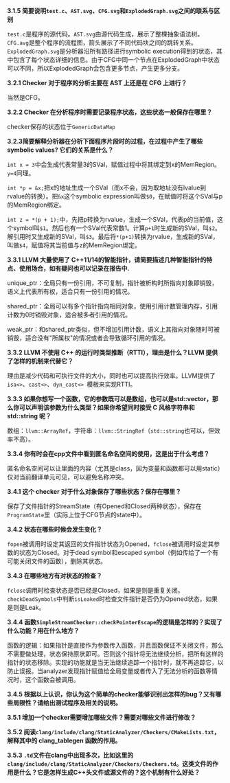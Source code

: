 **3.1.5 简要说明`test.c`、`AST.svg`、`CFG.svg`和`ExplodedGraph.svg`之间的联系与区别**

`test.c`是程序的源代码。`AST.svg`由源代码生成，展示了整棵抽象语法树。`CFG.avg`是整个程序的流程图，箭头展示了不同代码块之间的跳转关系。`ExplodedGraph.svg`是分析器沿所有路径进行symbolic execution得到的状态，其中包含了每个状态详细的信息。由于CFG中同一个节点在ExplodedGraph中状态可以不同，所以ExplodedGraph会包含更多节点，产生更多分支。

**3.2.1  Checker 对于程序的分析主要在 AST 上还是在 CFG 上进行？**

当然是CFG。

**3.2.2 Checker 在分析程序时需要记录程序状态，这些状态一般保存在哪里？**

checker保存的状态位于`GenericDataMap`

**3.2.3简要解释分析器在分析下面程序片段时的过程，在过程中产生了哪些symbolic values? 它们的关系是什么？**

`int x = 3`中会生成代表常量3的SVal，赋值过程中将其绑定到x的MemRegion。`y=4`同理。

`int *p = &x;`把x的地址生成一个SVal（而x不会，因为取地址没有lvalue到rvalue的转换）。把`&x`这个symbolic expression叫做`$0`，在赋值时将这个SVal与p的MemRegion绑定。

`int z = *(p + 1);`中，先把p转换为rvalue，生成一个SVal，代表p的当前值，这个symbol叫`$1`。然后也有一个SVal代表常数1。计算`p+1`时生成新的SVal，叫`$2`。解引用时又生成新的SVal，叫`$3`。最后将`*(p+1)`转换为rvalue，生成新的SVal，叫做`$4`，赋值将其当前值与z的MemRegion绑定。

**3.3.1 LLVM 大量使用了 C++11/14的智能指针，请简要描述几种智能指针的特点、使用场合，如有疑问也可以记录在报告中.**

unique_ptr：全局只有一份引用，不可复制，指针被析构时所指向对象即销毁，语义上代表所有权，适合只有一份引用的情况。

shared_ptr：全局可以有多个指针指向相同对象，使用引用计数管理内存，引用计数为0时销毁对象，适合被多者引用的情况。

weak_ptr：和shared_ptr类似，但不增加引用计数，语义上其指向对象随时可被销毁，适合没有"所属权"的情况或者会导致循环引用的情况。

**3.3.2 LLVM 不使用 C++ 的运行时类型推断（RTTI），理由是什么？LLVM 提供了怎样的机制来代替它？**

理由是减少代码和可执行文件的大小，同时也可以提高执行效率。LLVM提供了`isa<>`、`cast<>`、`dyn_cast<> `模板来实现RTTI。

**3.3.3 如果你想写一个函数，它的参数既可以是数组，也可以是std::vector，那么你可以声明该参数为什么类型？如果你希望同时接受 C 风格字符串和 std::string 呢？**

数组：`llvm::ArrayRef`，字符串：`llvm::StringRef`（`std::string`也可以，但效率不高）。

**3.3.4 你有时会在cpp文件中看到匿名命名空间的使用，这是出于什么考虑？**

匿名命名空间可以让里面的内容（尤其是class，因为变量和函数都可以用static）仅对当前翻译单元可见，可以避免名称冲突。

**3.4.1 这个 checker 对于什么对象保存了哪些状态？保存在哪里？**

保存了文件指针的StreamState（有Opened和Closed两种状态），保存在`ProgramState`里（实际上位于CFG节点的state中）。

**3.4.2 状态在哪些时候会发生变化？**

`fopen`被调用时设定其返回的文件指针状态为Opened，`fclose`被调用时设定其参数的状态为Closed。对于dead symbol和escaped symbol（例如传给了一个有可能关闭文件的函数），删除其状态。 

**3.4.3 在哪些地方有对状态的检查？**

`fclose`调用时检查状态是否已经是Closed，如果是则是重复关闭。`checkDeadSymbols`中判断`isLeaked`时检查文件指针是否仍为Opened状态，如果是则是Leak。

**3.4.4 函数`SimpleStreamChecker::checkPointerEscape`的逻辑是怎样的？实现了什么功能？用在什么地方？**

函数的逻辑：如果指针是直接作为参数传入函数，并且函数保证不关闭文件，那么不需要做处理，状态保持原状即可。否则这个指针将无法继续分析，把所有这样的指针的状态移除。实现的功能就是当无法继续追踪一个指针时，就不再追踪它，以防止误报。当analyzer发现指针赋值给全局变量或者传入了无法分析的函数等情况时，这个函数会被调用。

**3.4.5 根据以上认识，你认为这个简单的checker能够识别出怎样的bug？又有哪些局限性？请给出测试程序及相关的说明。**

**3.5.1 增加一个checker需要增加哪些文件？需要对哪些文件进行修改？**

**3.5.2 阅读`clang/include/clang/StaticAnalyzer/Checkers/CMakeLists.txt`，解释其中的 clang_tablegen 函数的作用。**

**3.5.3 `.td`文件在clang中出现多次，比如这里的`clang/include/clang/StaticAnalyzer/Checkers/Checkers.td`。这类文件的作用是什么？它是怎样生成C++头文件或源文件的？这个机制有什么好处？**


